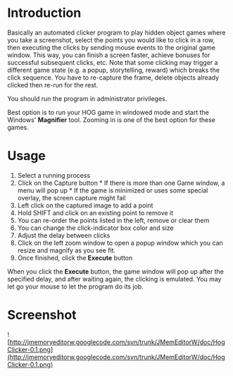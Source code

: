 # Introduction #

Basically an automated clicker program to play hidden object games where you take a screenshot, select the points you would like to click in a row,
then executing the clicks by sending mouse events to the original game window. This way, you can finish a screen faster, achieve bonuses for successful subsequent clicks, etc. Note that some clicking may trigger a different game state (e.g. a popup, storytelling, reward) which breaks the click sequence. You have to re-capture the frame, delete objects already clicked then re-run for the rest.

You should run the program in administrator privileges.

Best option is to run your HOG game in windowed mode and start the Windows' **Magnifier** tool. Zooming in is one of the best option for these games.

# Usage #

  1. Select a running process
  1. Click on the Capture button
    * If there is more than one Game window, a menu will pop up
    * If the game is minimized or uses some special overlay, the screen capture might fail
  1. Left click on the captured image to add a point
  1. Hold SHIFT and click on an existing point to remove it
  1. You can re-order the points listed in the left, remove or clear them
  1. You can change the click-indicator box color and size
  1. Adjust the delay between clicks
  1. Click on the left zoom window to open a popup window which you can resize and magnify as you see fit.
  1. Once finished, click the **Execute** button

When you click the **Execute** button, the game window will pop up after the specified delay, and after waiting again, the clicking is emulated. You may let go your mouse to let the program do its job.

# Screenshot #

![http://jmemoryeditorw.googlecode.com/svn/trunk/JMemEditorW/doc/HogClicker-0.1.png](http://jmemoryeditorw.googlecode.com/svn/trunk/JMemEditorW/doc/HogClicker-0.1.png)